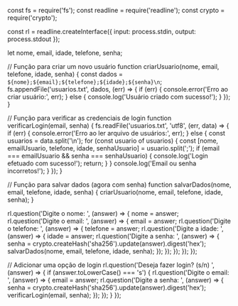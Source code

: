 const fs = require('fs');
const readline = require('readline');
const crypto = require('crypto');

const rl = readline.createInterface({
  input: process.stdin,
  output: process.stdout
});

let nome, email, idade, telefone, senha;

// Função para criar um novo usuário
function criarUsuario(nome, email, telefone, idade, senha) {
  const dados = `${nome};${email};${telefone};${idade};${senha}\n`;
  fs.appendFile('usuarios.txt', dados, (err) => {
    if (err) {
      console.error('Erro ao criar usuário:', err);
    } else {
      console.log('Usuário criado com sucesso!');
    }
  });
}

// Função para verificar as credenciais de login
function verificarLogin(email, senha) {
  fs.readFile('usuarios.txt', 'utf8', (err, data) => {
    if (err) {
      console.error('Erro ao ler arquivo de usuários:', err);
    } else {
      const usuarios = data.split('\n');
      for (const usuario of usuarios) {
        const [nome, emailUsuario, telefone, idade, senhaUsuario] = usuario.split(';');
        if (email === emailUsuario && senha === senhaUsuario) {
          console.log('Login efetuado com sucesso!');
          return;
        }
      }
      console.log('Email ou senha incorretos!');
    }
  });
}

// Função para salvar dados (agora com senha)
function salvarDados(nome, email, telefone, idade, senha) {
  criarUsuario(nome, email, telefone, idade, senha);
}

rl.question('Digite o nome: ', (answer) => {
  nome = answer;
  rl.question('Digite o email: ', (answer) => {
    email = answer;
    rl.question('Digite o telefone: ', (answer) => {
      telefone = answer;
      rl.question('Digite a idade: ', (answer) => {
        idade = answer;
        rl.question('Digite a senha: ', (answer) => {
          senha = crypto.createHash('sha256').update(answer).digest('hex');
          salvarDados(nome, email, telefone, idade, senha);
        });
      });
    });
  });
});

// Adicionar uma opção de login
rl.question('Deseja fazer login? (s/n) ', (answer) => {
  if (answer.toLowerCase() === 's') {
    rl.question('Digite o email: ', (answer) => {
      email = answer;
      rl.question('Digite a senha: ', (answer) => {
        senha = crypto.createHash('sha256').update(answer).digest('hex');
        verificarLogin(email, senha);
      });
    });
  }
});
